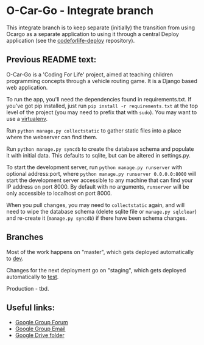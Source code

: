 # O-Car-Go - Integrate branch

This integrate branch is to keep separate (initially) the transition from using Ocargo as a separate application to using it through a central Deploy application (see the [codeforlife-deploy](http://github.com/ocadotechnology/codeforlife-deploy/) repository).

## Previous README text:

O-Car-Go is a 'Coding For Life' project, aimed at teaching children programming concepts through a vehicle routing game. It is a Django based web application.

To run the app, you'll need the dependencies found in requirements.txt. If you've got pip installed, just run `pip install -r requirements.txt` at the top level of the project (you may need to prefix that with `sudo`). You may want to use a [virtualenv](http://virtualenv.readthedocs.org/en/latest/).

Run `python manage.py collectstatic` to gather static files into a place where the webserver can find them.

Run `python manage.py syncdb` to create the database schema and populate it with initial data. This defaults to sqlite, but can be altered in settings.py.

To start the development server, run `python manage.py runserver` with optional address:port, where `python manage.py runserver 0.0.0.0:8000` will start the development server accessible to any machine that can find your IP address on port 8000. By default with no arguments, `runserver` will be only accessible to localhost on port 8000.

When you pull changes, you may need to `collectstatic` again, and will need to wipe the database schema (delete sqlite file or `manage.py sqlclear`) and re-create it (`manage.py syncdb`) if there have been schema changes.

## Branches

Most of the work happens on "master", which gets deployed automatically to [dev](http://dev.numeric-incline-526.appspot.com).

Changes for the next deployment go on "staging", which gets deployed automatically to [test](http://testing.numeric-incline-526.appspot.com).

Production - tbd.

## Useful links:
- [Google Group Forum](https://groups.google.com/a/ocado.com/forum/#!forum/coding-for-life-dev-xd)
- [Google Group Email](mailto:coding-for-life-dev-xd@ocado.com)
- [Google Drive folder](https://drive.google.com/a/ocado.com/folderview?id=0BydFxJnM7i7yRUlfUkFJV1R4bU0&usp=sharing)
